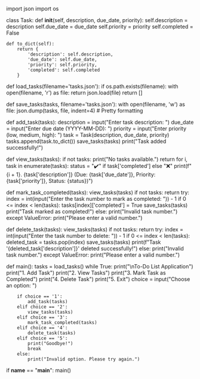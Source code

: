 import json
import os

class Task:
    def __init__(self, description, due_date, priority):
        self.description = description
        self.due_date = due_date
        self.priority = priority
        self.completed = False

    def to_dict(self):
        return {
            'description': self.description,
            'due_date': self.due_date,
            'priority': self.priority,
            'completed': self.completed
        }

def load_tasks(filename='tasks.json'):
    if os.path.exists(filename):
        with open(filename, 'r') as file:
            return json.load(file)
    return []

def save_tasks(tasks, filename='tasks.json'):
    with open(filename, 'w') as file:
        json.dump(tasks, file, indent=4)  # Pretty formatting

def add_task(tasks):
    description = input("Enter task description: ")
    due_date = input("Enter due date (YYYY-MM-DD): ")
    priority = input("Enter priority (low, medium, high): ")
    task = Task(description, due_date, priority)
    tasks.append(task.to_dict())
    save_tasks(tasks)
    print("Task added successfully!")

def view_tasks(tasks):
    if not tasks:
        print("No tasks available.")
        return
    for i, task in enumerate(tasks):
        status = "✔️" if task['completed'] else "❌"
        print(f"{i + 1}. {task['description']} (Due: {task['due_date']}, Priority: {task['priority']}, Status: {status})")

def mark_task_completed(tasks):
    view_tasks(tasks)
    if not tasks:
        return
    try:
        index = int(input("Enter the task number to mark as completed: ")) - 1
        if 0 <= index < len(tasks):
            tasks[index]['completed'] = True
            save_tasks(tasks)
            print("Task marked as completed!")
        else:
            print("Invalid task number.")
    except ValueError:
        print("Please enter a valid number.")

def delete_task(tasks):
    view_tasks(tasks)
    if not tasks:
        return
    try:
        index = int(input("Enter the task number to delete: ")) - 1
        if 0 <= index < len(tasks):
            deleted_task = tasks.pop(index)
            save_tasks(tasks)
            print(f"Task '{deleted_task['description']}' deleted successfully!")
        else:
            print("Invalid task number.")
    except ValueError:
        print("Please enter a valid number.")

def main():
    tasks = load_tasks()
    while True:
        print("\nTo-Do List Application")
        print("1. Add Task")
        print("2. View Tasks")
        print("3. Mark Task as Completed")
        print("4. Delete Task")
        print("5. Exit")
        choice = input("Choose an option: ")

        if choice == '1':
            add_task(tasks)
        elif choice == '2':
            view_tasks(tasks)
        elif choice == '3':
            mark_task_completed(tasks)
        elif choice == '4':
            delete_task(tasks)
        elif choice == '5':
            print("Goodbye!")
            break
        else:
            print("Invalid option. Please try again.")

if __name__ == "__main__":
    main()

